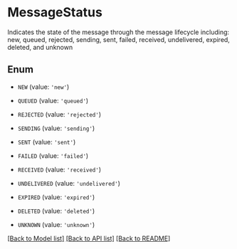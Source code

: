 # MessageStatus

Indicates the state of the message through the message lifecycle including: new, queued, rejected, sending, sent, failed, received, undelivered, expired, deleted, and unknown

## Enum

* `NEW` (value: `'new'`)

* `QUEUED` (value: `'queued'`)

* `REJECTED` (value: `'rejected'`)

* `SENDING` (value: `'sending'`)

* `SENT` (value: `'sent'`)

* `FAILED` (value: `'failed'`)

* `RECEIVED` (value: `'received'`)

* `UNDELIVERED` (value: `'undelivered'`)

* `EXPIRED` (value: `'expired'`)

* `DELETED` (value: `'deleted'`)

* `UNKNOWN` (value: `'unknown'`)

[[Back to Model list]](../README.md#documentation-for-models) [[Back to API list]](../README.md#documentation-for-api-endpoints) [[Back to README]](../README.md)


